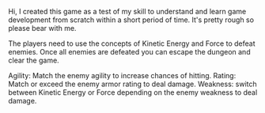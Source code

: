 Hi, I created this game as a test of my skill to understand and learn game development
from scratch within a short period of time. It's pretty rough so please bear with me.

The players need to use the concepts of Kinetic Energy and Force to defeat enemies.
Once all enemies are defeated you can escape the dungeon and clear the game.

Agility: Match the enemy agility to increase chances of hitting.
Rating: Match or exceed the enemy armor rating to deal damage.
Weakness: switch between Kinetic Energy or Force depending on the enemy weakness to deal damage.
